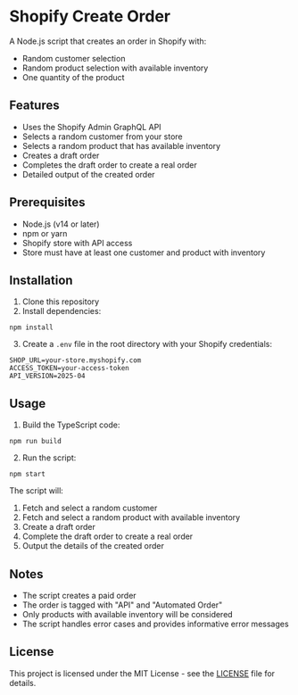# Shopify Create Order

A Node.js script that creates an order in Shopify with:
- Random customer selection
- Random product selection with available inventory
- One quantity of the product

## Features

- Uses the Shopify Admin GraphQL API
- Selects a random customer from your store
- Selects a random product that has available inventory
- Creates a draft order
- Completes the draft order to create a real order
- Detailed output of the created order

## Prerequisites

- Node.js (v14 or later)
- npm or yarn
- Shopify store with API access
- Store must have at least one customer and product with inventory

## Installation

1. Clone this repository
2. Install dependencies:
```
npm install
```

3. Create a `.env` file in the root directory with your Shopify credentials:
```
SHOP_URL=your-store.myshopify.com
ACCESS_TOKEN=your-access-token
API_VERSION=2025-04
```

## Usage

1. Build the TypeScript code:
```
npm run build
```

2. Run the script:
```
npm start
```

The script will:
1. Fetch and select a random customer
2. Fetch and select a random product with available inventory
3. Create a draft order
4. Complete the draft order to create a real order
5. Output the details of the created order

## Notes

- The script creates a paid order
- The order is tagged with "API" and "Automated Order"
- Only products with available inventory will be considered
- The script handles error cases and provides informative error messages 

## License

This project is licensed under the MIT License - see the [LICENSE](LICENSE) file for details. 